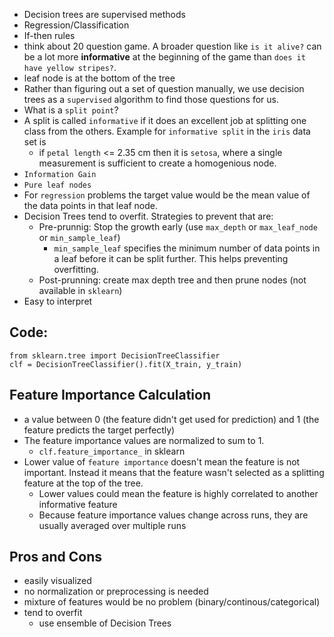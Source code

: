 - Decision trees are supervised methods
- Regression/Classification
- If-then rules
- think about 20 question game. A broader question like `is it alive?` can be a lot more **informative** at the beginning of the game than `does it have yellow stripes?`.
- leaf node is at the bottom of the tree
- Rather than figuring out a set of question manually, we use decision trees as a `supervised` algorithm to find those questions for us.
- What is a `split point`? 
- A split is called `informative` if it does an excellent job at splitting one class from the others. Example for `informative split` in the `iris` data set is 
    - if `petal length` <= 2.35 cm then it is `setosa`, where a single measurement is sufficient to create a homogenious node.
- `Information Gain`
- `Pure leaf nodes`
- For `regression` problems the target value would be the mean value of the data points in that leaf node.
- Decision Trees tend to overfit. Strategies to prevent that are:
    - Pre-prunnig: Stop the growth early (use `max_depth` or `max_leaf_node` or `min_sample_leaf`)
        - `min_sample_leaf` specifies the minimum number of data points in a leaf before it can be split further. This helps preventing overfitting.
    - Post-prunning: create max depth tree and then prune nodes (not available in `sklearn`)
- Easy to interpret
## Code:
    from sklearn.tree import DecisionTreeClassifier
    clf = DecisionTreeClassifier().fit(X_train, y_train)

## Feature Importance Calculation
- a value between 0 (the feature didn't get used for prediction) and 1 (the feature predicts the target perfectly)
- The feature importance values are normalized to sum to 1.
    - `clf.feature_importance_` in sklearn
- Lower value of `feature importance` doesn't mean the feature is not important. Instead it means that the feature wasn't selected as a splitting feature at the top of the tree.
    - Lower values could mean the feature is highly correlated to another informative feature
    - Because feature importance values change across runs, they are usually averaged over multiple runs

## Pros and Cons
- easily visualized
- no normalization or preprocessing is needed
- mixture of features would be no problem (binary/continous/categorical)
- tend to overfit
    - use ensemble of Decision Trees